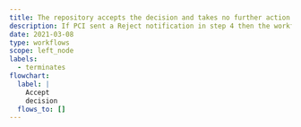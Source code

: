 ```yaml
---
title: The repository accepts the decision and takes no further action
description: If PCI sent a Reject notification in step 4 then the workflow ends here
date: 2021-03-08
type: workflows
scope: left_node
labels:
  - terminates
flowchart:
  label: |
    Accept
    decision
  flows_to: []
---
```


